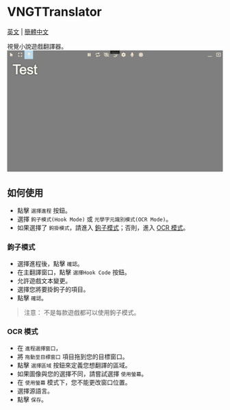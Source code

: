 # VNGTTranslator

[英文](../README.md) | [簡體中文](./README.zh-cn.md)

視覺小說遊戲翻譯器。
![封面](cover.png)

## 如何使用

- 點擊 `選擇進程` 按鈕。
- 選擇 `鉤子模式(Hook Mode)` 或 `光學字元識別模式(OCR Mode)`。
- 如果選擇了 `鉤掛模式`，請進入 [鉤子模式](#hook-mode)；否則，進入 [OCR 模式](#ocr-mode)。

### 鉤子模式

- 選擇進程後，點擊 `確認`。
- 在主翻譯窗口，點擊 `選擇Hook Code` 按鈕。
- 允許遊戲文本變更。
- 選擇您將要掛鉤子的項目。
- 點擊 `確認`。

> 注意： 不是每款遊戲都可以使用鉤子模式。

### OCR 模式

- 在 `進程選擇窗口`，
- 將 `拖動至目標窗口` 項目拖到您的目標窗口。
- 點擊 `選擇區域` 按鈕來定義您想翻譯的區域。
- 如果圖像與您的選擇不同，請嘗試選擇 `使用螢幕`。
- 在 `使用螢幕` 模式下，您不能更改窗口位置。
- 選擇源語言。
- 點擊 `保存`。
